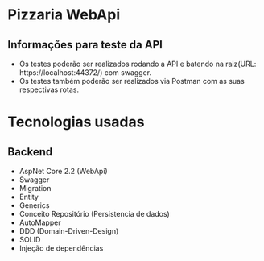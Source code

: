 # Pizzaria WebApi

## Informações para teste da API

* Os testes poderão ser realizados rodando a API e batendo na raiz(URL: https://localhost:44372/) com swagger.
* Os testes também poderão ser realizados via Postman com as suas respectivas rotas.
# Tecnologias usadas

## Backend

* AspNet Core 2.2 (WebApi)
* Swagger
* Migration
* Entity 
* Generics
* Conceito Repositório (Persistencia de dados)
* AutoMapper
* DDD (Domain-Driven-Design)
* SOLID
* Injeção de dependências

